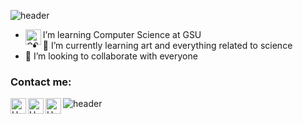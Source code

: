 ![header](https://capsule-render.vercel.app/api?type=wave&color=gradient&height=300&section=header&text=Huy%20Truong&fontSize=90)

- I’m learning Computer Science at GSU <img align="left" alt="GSU" width="25px" src="https://cdn.discordapp.com/attachments/648862760540569603/837392741330714624/LogoCircle3spot_rgb3.png" />
- 📡   I’m currently learning art and everything related to science 
- 💞️ I’m looking to collaborate with everyone

### Contact me:

[<img align="left" alt="Huy Truong | Facebook" width="25px" src="https://cdn.discordapp.com/attachments/786940754147672084/837399326799298610/Facebook.png" />][facebook]
[<img align="left" alt="Huy Truong | Instagram" width="25px" src="https://cdn.discordapp.com/attachments/786940754147672084/837399331979919360/Insta.png" />][instagram]
[<img align="left" alt="Huy Truong | Linkedin" width="25px" src="https://cdn.discordapp.com/attachments/786940754147672084/837399325566304276/Linkedln.png" />][linkedin]

<!---
huygiatrng/huygiatrng is a ✨ special ✨ repository because its `README.md` (this file) appears on your GitHub profile.
You can click the Preview link to take a look at your changes.
--->

[facebook]: https://www.facebook.com/zwtrng.vn2711/
[instagram]: https://www.instagram.com/huytrng.d0n3/
[linkedin]: https://www.linkedin.com/in/huy-truong-10b4aa199/

![header](https://capsule-render.vercel.app/api?type=wave&color=gradient&height=300&section=footer&text=ZaWee&fontSize=90)
